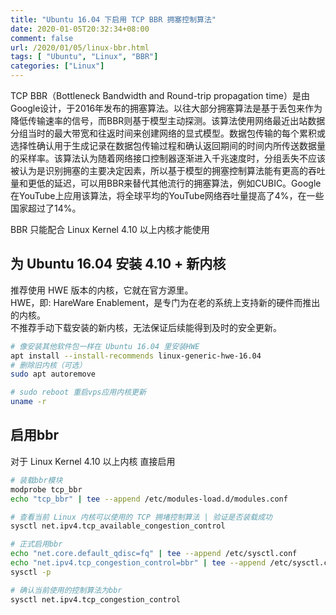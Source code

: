 ```yaml
---
title: "Ubuntu 16.04 下启用 TCP BBR 拥塞控制算法"
date: 2020-01-05T20:32:34+08:00
comment: false
url: /2020/01/05/linux-bbr.html
tags: [ "Ubuntu", "Linux", "BBR"]
categories: ["Linux"]
---
```

TCP BBR（Bottleneck Bandwidth and Round-trip propagation time）是由Google设计，于2016年发布的拥塞算法。以往大部分拥塞算法是基于丢包来作为降低传输速率的信号，而BBR则基于模型主动探测。该算法使用网络最近出站数据分组当时的最大带宽和往返时间来创建网络的显式模型。数据包传输的每个累积或选择性确认用于生成记录在数据包传输过程和确认返回期间的时间内所传送数据量的采样率。该算法认为随着网络接口控制器逐渐进入千兆速度时，分组丢失不应该被认为是识别拥塞的主要决定因素，所以基于模型的拥塞控制算法能有更高的吞吐量和更低的延迟，可以用BBR来替代其他流行的拥塞算法，例如CUBIC。Google在YouTube上应用该算法，将全球平均的YouTube网络吞吐量提高了4%，在一些国家超过了14%。
<!--more-->

BBR 只能配合 Linux Kernel 4.10 以上内核才能使用
## 为 Ubuntu 16.04 安装 4.10 + 新内核
推荐使用 HWE 版本的内核，它就在官方源里。  
HWE，即: HareWare Enablement，是专门为在老的系统上支持新的硬件而推出的内核。  
不推荐手动下载安装的新内核，无法保证后续能得到及时的安全更新。

```sh
# 像安装其他软件包一样在 Ubuntu 16.04 里安装HWE
apt install --install-recommends linux-generic-hwe-16.04
# 删除旧内核（可选）
sudo apt autoremove

# sudo reboot 重启vps应用内核更新
uname -r
```

## 启用bbr
对于 Linux Kernel 4.10 以上内核 直接启用
```sh
# 装载bbr模块
modprobe tcp_bbr
echo "tcp_bbr" | tee --append /etc/modules-load.d/modules.conf

# 查看当前 Linux 内核可以使用的 TCP 拥堵控制算法 | 验证是否装载成功
sysctl net.ipv4.tcp_available_congestion_control

# 正式启用bbr
echo "net.core.default_qdisc=fq" | tee --append /etc/sysctl.conf
echo "net.ipv4.tcp_congestion_control=bbr" | tee --append /etc/sysctl.conf
sysctl -p

# 确认当前使用的控制算法为bbr
sysctl net.ipv4.tcp_congestion_control
```
